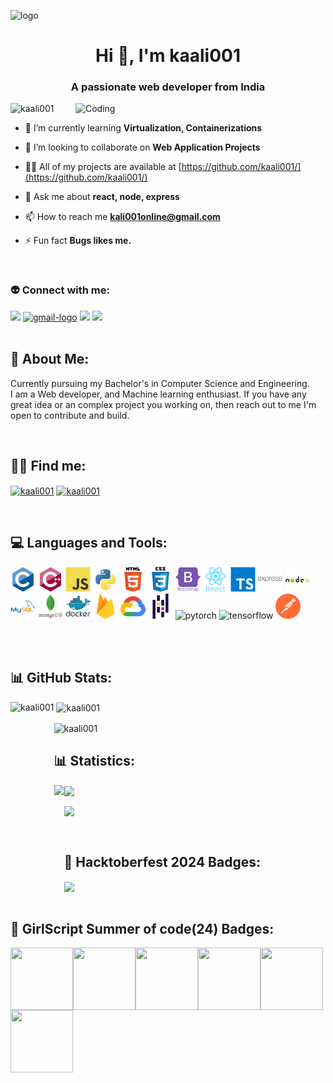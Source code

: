
![logo](https://github.com/user-attachments/assets/ccd7fe79-c601-4fdc-9d04-2b593fca18c8)


<h1 align="center">Hi 👋, I'm kaali001</h1>
<h3 align="center">A passionate web developer from India</h3>
<img align="right" alt="Coding" width="400" src="https://github.com/user-attachments/assets/41521bad-f9dc-4cb3-a8d9-af79e11e7719">
<p align="left"> <img src="https://komarev.com/ghpvc/?username=kaali001&label=Profile%20views&color=0e75b6&style=flat" alt="kaali001" /> </p>

- 🌱 I’m currently learning **Virtualization, Containerizations**

- 👯 I’m looking to collaborate on **Web Application Projects**

- 👨‍💻 All of my projects are available at [https://github.com/kaali001/](https://github.com/kaali001/)

- 💬 Ask me about **react, node, express**

- 📫 How to reach me **kali001online@gmail.com**

- ⚡ Fun fact **Bugs likes me.**

<br>
<h3 align="left"> 👽 Connect with me:</h3>
<div> 
<a href="https://x.com/satyendra0_0" target="_blank"><img src="https://img.shields.io/badge/Twitter-1DA1F2?style=for-the-badge&logo=twitter&logoColor=white" target="_blank"></a>
<a href = "mailto:kali001online@gmail.com"><img src="https://img.shields.io/static/v1?message=Gmail&logo=gmail&label=&color=D14836&logoColor=white&labelColor=&style=for-the-badge"  alt="gmail-logo"></a>
<a href="https://www.linkedin.com/in/satyendra-kumar-0802ab20a/" target="_blank"><img src="https://img.shields.io/badge/LinkedIn-0077B5?style=for-the-badge&logo=linkedin&logoColor=white" target="_blank"></a>
<a href="https://github.com/kaali001" target="_blank"><img src="https://img.shields.io/badge/GitHub-100000?style=for-the-badge&logo=github&logoColor=white" target="_blank"></a>

</div>
<br>

## 💫 About Me:

<p>
 Currently pursuing my Bachelor's in Computer Science and Engineering.<br>
 I am a Web developer, and Machine learning enthusiast. If you have any great idea or an complex project you working on, then reach out to me I'm open to contribute and build.

</p>
<br>


## 🕵️‍♂️ Find me:
<p align="left">

<a href="https://www.hackerrank.com/kali001" target="blank"><img align="center" src="https://raw.githubusercontent.com/rahuldkjain/github-profile-readme-generator/master/src/images/icons/Social/hackerrank.svg" alt="kaali001" height="30" width="40" /></a>
<a href="https://www.leetcode.com/kali001" target="blank"><img align="center" src="https://raw.githubusercontent.com/rahuldkjain/github-profile-readme-generator/master/src/images/icons/Social/leet-code.svg" alt="kaali001" height="30" width="40" /></a>
</p><br>

## 💻 Languages and Tools:

<p align="left">
  <img src="https://raw.githubusercontent.com/teamedwardforever/Readme-Generator/71f25dd8b98329b168142a6b782a107b75eab178/svg/Skills/Languages/c-original.svg" alt="C" width="40" height="40"/>
  <img src="https://raw.githubusercontent.com/teamedwardforever/Readme-Generator/71f25dd8b98329b168142a6b782a107b75eab178/svg/Skills/Languages/cplusplus-original.svg" alt="CPP" width="40" height="40"/>
  <img src="https://raw.githubusercontent.com/teamedwardforever/Readme-Generator/71f25dd8b98329b168142a6b782a107b75eab178/svg/Skills/Languages/javascript-original.svg" alt="Javascript" width="40" height="40"/>
  
<img src="https://raw.githubusercontent.com/teamedwardforever/Readme-Generator/71f25dd8b98329b168142a6b782a107b75eab178/svg/Skills/Languages/python-original.svg" alt="Python" width="40" height="40"/>
<img src="https://raw.githubusercontent.com/teamedwardforever/Readme-Generator/71f25dd8b98329b168142a6b782a107b75eab178/svg/Skills/Frontend/html5-original-wordmark.svg" alt="HTML" width="40" height="40"/>
<img src="https://raw.githubusercontent.com/teamedwardforever/Readme-Generator/71f25dd8b98329b168142a6b782a107b75eab178/svg/Skills/Frontend/css3-original-wordmark.svg" alt="Css" width="40" height="40"/>
<img src="https://raw.githubusercontent.com/teamedwardforever/Readme-Generator/71f25dd8b98329b168142a6b782a107b75eab178/svg/Skills/Frontend/bootstrap-plain-wordmark.svg" alt="Bootstrap" width="40" height="40"/>
<img src="https://raw.githubusercontent.com/teamedwardforever/Readme-Generator/71f25dd8b98329b168142a6b782a107b75eab178/svg/Skills/Frontend/react-original-wordmark.svg" alt="React" width="40" height="40"/>
 <img src="https://raw.githubusercontent.com/devicons/devicon/master/icons/typescript/typescript-original.svg" alt="typescript" width="40" height="40"/>
 <img src="https://raw.githubusercontent.com/devicons/devicon/master/icons/express/express-original-wordmark.svg" alt="express" width="40" height="40"/>
 
<img src="https://raw.githubusercontent.com/teamedwardforever/Readme-Generator/71f25dd8b98329b168142a6b782a107b75eab178/svg/Skills/Backend/nodejs-original-wordmark.svg" alt="NodeJs" width="40" height="40"/>
<img src="https://raw.githubusercontent.com/teamedwardforever/Readme-Generator/71f25dd8b98329b168142a6b782a107b75eab178/svg/Skills/Database/mysql-original-wordmark.svg" alt="Mysql" width="40" height="40"/>
<img src="https://raw.githubusercontent.com/teamedwardforever/Readme-Generator/71f25dd8b98329b168142a6b782a107b75eab178/svg/Skills/Database/mongodb-original-wordmark.svg" alt="Mongodb" width="40" height="40"/>

 <img src="https://raw.githubusercontent.com/devicons/devicon/master/icons/docker/docker-original-wordmark.svg" alt="docker" width="40" height="40"/>
<img src="https://raw.githubusercontent.com/teamedwardforever/Readme-Generator/71f25dd8b98329b168142a6b782a107b75eab178/svg/Skills/BackendService/firebase-icon.svg" alt="Firebase" width="40" height="40"/>
<img src="https://raw.githubusercontent.com/teamedwardforever/Readme-Generator/71f25dd8b98329b168142a6b782a107b75eab178/svg/Skills/Devops/google_cloud-icon.svg" alt="Google Cloud" width="40" height="40"/>

 <img src="https://raw.githubusercontent.com/devicons/devicon/2ae2a900d2f041da66e950e4d48052658d850630/icons/pandas/pandas-original.svg" alt="pandas" width="40" height="40"/>

 <img src="https://www.vectorlogo.zone/logos/pytorch/pytorch-icon.svg" alt="pytorch" width="40" height="40"/>
 <img src="https://www.vectorlogo.zone/logos/tensorflow/tensorflow-icon.svg" alt="tensorflow" width="40" height="40"/>
  
<img src="https://raw.githubusercontent.com/teamedwardforever/Readme-Generator/71f25dd8b98329b168142a6b782a107b75eab178/svg/Skills/Software/getpostman-icon.svg" alt="Postman" width="40" height="40"/>

</p>
<br><br>

## 📊 GitHub Stats:

<p><img align="left"  height="190em" src="https://github-readme-stats.vercel.app/api/top-langs?username=kaali001&show_icons=true&locale=en&layout=compact" alt="kaali001" /></p>

<p>&nbsp;<img align="center" width="450em" height="190em" src="https://github-readme-stats.vercel.app/api?username=kaali001&show_icons=true&locale=en" alt="kaali001" /></p>

<p><img align="center"  height="190em" src="https://github-readme-streak-stats.herokuapp.com/?user=kaali001" alt="kaali001" /></p>



## 📊 Statistics:
<div align="left">
<a href="https://github.com/kaali001">
<p><img align="left" src="http://github-profile-summary-cards.vercel.app/api/cards/most-commit-language?username=kaali001&show_icons=true&locale=en" height="180em" /> </p>
<p><img align="center" src="http://github-profile-summary-cards.vercel.app/api/cards/repos-per-language?username=kaali001&show_icons=true&locale=en"  height="180em" /> </p>
<p><img align="center" src="http://github-profile-summary-cards.vercel.app/api/cards/profile-details?username=kaali001&show_icons=true&locale=en" height="180em" /> </p>
</a>
</div>
<br>


## 🏅 Hacktoberfest 2024 Badges:
<div align="left">
   <a href="https://holopin.io/@kaali001">
 <img  align="center" height="200em" src="https://holopin.me/kaali001"/>
 </a>
 </div>
<br>


## 🏅 GirlScript Summer of code(24) Badges:
<div align='center'>
  <a href="https://gssoc.girlscript.tech/leaderboard">
 <p><img align="left" src="https://gssoc.girlscript.tech/badges/postman.png" width="100px" height="100px" /></p> 
 <p><img align="left" src="https://gssoc.girlscript.tech/badges/1.png" width="100px" height="100px" /></p> 
 <p><img align="left" src="https://gssoc.girlscript.tech/badges/2.png" width="100px" height="100px" /></p> 
 <p><img align="left" src="https://gssoc.girlscript.tech/badges/3.png" width="100px" height="100px" /></p>
 <p><img align="left" src="https://gssoc.girlscript.tech/badges/4.png" width="100px" height="100px" /></p>
 <p><img align="left" src="https://gssoc.girlscript.tech/badges/5.png" width="100px" height="100px" /></p>
  
</a>
</div>
<br>
<br>

